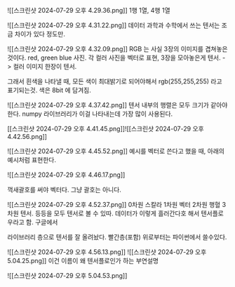 ![[스크린샷 2024-07-29 오후 4.29.36.png]]
1행 1열, 4행 1열

![[스크린샷 2024-07-29 오후 4.31.22.png]]
데이터 과학과 수학에서 쓰는 텐서는 조금 차이가 있다 정도만.


![[스크린샷 2024-07-29 오후 4.32.09.png]]
RGB 는 사실 3장의 이미지를 겹쳐놓은것이다.
red, green blue 사진. 
각 컬러 사진을 벡터로 표현, 3장을 모아놓은게 텐서. -> 컬러 이미지 한장이 텐서. 

그래서 흰색을 나타낼 때, 모든 색이 최대밝기로 되어야해서 
rgb(255,255,255) 라고 표기되는것. 색은 8bit 에 담겨짐.

![[스크린샷 2024-07-29 오후 4.37.42.png]]
텐서 내부의 행렬은 모두 크기가 같아야 한다. 
numpy 라이브러리가 이걸 나타내는데 가장 많이 사용된다. 

[[스크린샷 2024-07-29 오후 4.41.45.png]]![[스크린샷 2024-07-29 오후 4.42.56.png]]

![[스크린샷 2024-07-29 오후 4.45.52.png]]
예시를 벡터로 쓴다고 했을 때, 아래의 예시처럼 표현한다.

![[스크린샷 2024-07-29 오후 4.46.17.png]]

꺽새괄호를 써야 벡터다. 그냥 괄호는 아니다.

![[스크린샷 2024-07-29 오후 4.52.37.png]]
0차원 스칼라
1차원 벡터
2차원 행혈
3차원 텐서. 등등을 모두 텐서로 볼 수 있따. 
데이터가 이렇게 흘러간다호 해서 텐서플로우라고 함. 구글에서

라이브러리 층으로 텐서를 잘 올려놨다.  빨간층(포함) 위로부터는 파이썬에서 쓸수있다. 


![[스크린샷 2024-07-29 오후 4.56.13.png]]
 ![[스크린샷 2024-07-29 오후 5.04.25.png]]
 이건 이름이 왜 텐서플로인가 하는 부연설명
 
 ![[스크린샷 2024-07-29 오후 5.04.53.png]]


